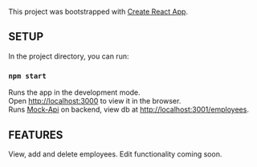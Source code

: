 This project was bootstrapped with [Create React App](https://github.com/facebook/create-react-app).

## SETUP

In the project directory, you can run:

### `npm start`

Runs the app in the development mode.<br>
Open [http://localhost:3000](http://localhost:3000) to view it in the browser.<br>
Runs [Mock-Api](https://github.com/coryhouse/mock-api-example) on backend, view db at [http://localhost:3001/employees](http://localhost:3001/employees).

## FEATURES

View, add and delete employees. Edit functionality coming soon.



